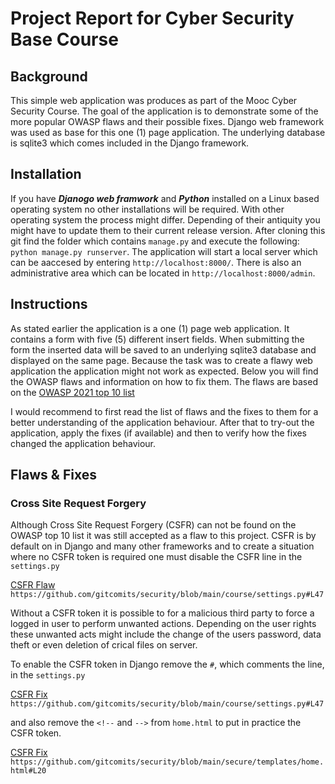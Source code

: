 # Project Report for Cyber Security Base Course

## Background

This simple web application was produces as part of the Mooc Cyber Security Course. 
The goal of the application is to demonstrate some of the more popular OWASP flaws and their possible fixes.
Django web framework was used as base for this one (1) page application. The underlying database is sqlite3 which comes included in the 
Django framework. 


## Installation

If you have ***Djanogo web framwork*** and ***Python*** installed on a Linux based operating system no other installations will be required. 
With other operating system the process might differ. 
Depending of their antiquity you might have to update them to their current release version. 
After cloning this git find the folder which contains `manage.py` and execute the following: `python manage.py runserver`.
The application will start a local server which can be aaccesed by entering `http://localhost:8000/`. There is also an administrative area which can be located in `http://localhost:8000/admin`. 


## Instructions

As stated earlier the application is a one (1) page web application. It contains a form with five (5) different insert fields. 
When submitting the form the inserted data will be saved to an underlying sqlite3 database and displayed on the same page.
Because the task was to create a flawy web application the application might not work as expected. 
Below you will find the OWASP flaws and information on how to fix them.
The flaws are based on the [OWASP 2021 top 10 list](https://owasp.org/www-project-top-ten/) 

I would recommend to first read the list of flaws and the fixes to them for a better understanding of the application behaviour.
After that to try-out the application, apply the fixes (if available) and then to verify how the fixes changed the application behaviour.


## Flaws & Fixes

### Cross Site Request Forgery

Although Cross Site Request Forgery (CSFR) can not be found on the OWASP top 10 list it was still accepted as a flaw to this project.
CSFR is by default on in Django and many other frameworks and to create a situation where no CSFR token is required one must disable the CSFR line in the `settings.py`
  
[CSFR Flaw](https://github.com/gitcomits/security/blob/main/course/settings.py#L47) 
`https://github.com/gitcomits/security/blob/main/course/settings.py#L47`

Without a CSFR token it is possible to for a malicious third party to force a logged in user to perform unwanted actions. Depending on the user rights these unwanted acts might include the change of the users password, data theft or even deletion of crical files on server. 

To enable the CSFR token in Django remove the `#`, which comments the line, in the `settings.py`

[CSFR Fix](https://github.com/gitcomits/security/blob/main/course/settings.py#L47) 
`https://github.com/gitcomits/security/blob/main/course/settings.py#L47`

and also remove the `<!--` and `-->` from `home.html` to put in practice the CSFR token.

[CSFR Fix](https://github.com/gitcomits/security/blob/main/secure/templates/home.html#L20)
`https://github.com/gitcomits/security/blob/main/secure/templates/home.html#L20`












